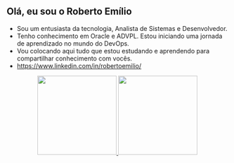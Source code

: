 ## Olá, eu sou o Roberto Emílio

- Sou um entusiasta da tecnologia,  Analista de Sistemas e Desenvolvedor.
- Tenho conhecimento em Oracle e ADVPL. Estou iniciando uma jornada de aprendizado no mundo do DevOps.
- Vou colocando aqui tudo que estou estudando e aprendendo para compartilhar conhecimento com vocês.
- https://www.linkedin.com/in/robertoemilio/

<div align="center">
  <a href="https://github.com/robertoemilio">
  <img height="180em" src="https://github-readme-stats.vercel.app/api?username=robertoemilio&show_icons=true&theme=blue-green&include_all_commits=true&count_private=true"/>
  <img height="180em" src="https://github-readme-stats.vercel.app/api/top-langs/?username=robertoemilio&layout=compact&langs_count=7&theme=blue-green"/>
</div>
